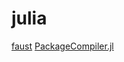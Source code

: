# julia

[faust](https://github.com/grame-cncm/faust)
[PackageCompiler.jl](https://github.com/JuliaLang/PackageCompiler.jl)
